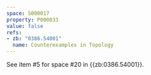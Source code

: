 ```yaml
---
space: S000017
property: P000033
value: false
refs:
- zb: "0386.54001"
  name: Counterexamples in Topology
---
```


See item #5 for space #20 in {{zb:0386.54001}}.
